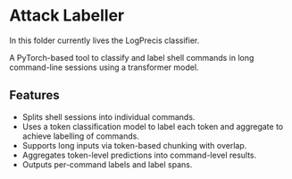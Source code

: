 # Attack Labeller

In this folder currently lives the LogPrecis classifier.

A PyTorch-based tool to classify and label shell commands in long command-line sessions using a transformer model.

## Features

- Splits shell sessions into individual commands.
- Uses a token classification model to label each token and aggregate to
achieve labelling of commands.
- Supports long inputs via token-based chunking with overlap.
- Aggregates token-level predictions into command-level results.
- Outputs per-command labels and label spans.

